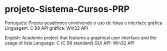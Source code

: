 # projeto-Sistema-Cursos-PRP

Português:
Projeto acadêmico envolvendo o uso de listas e interface gráfica
Linguagem: C 99
API gráfica: Win32 API

English:
Academic project that features a graphical user interface and the usage of lists
Language: C (C 99 standard)
GUI API: Win32 API
